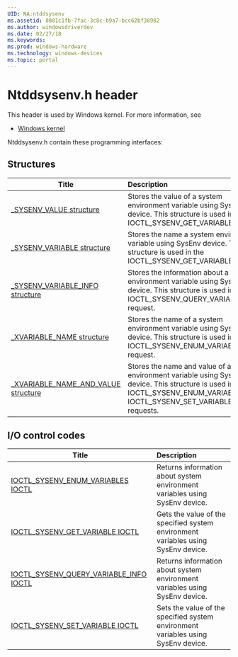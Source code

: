 ```yaml
---
UID: NA:ntddsysenv
ms.assetid: 8081c1fb-7fac-3c8c-b9a7-bcc62bf38982
ms.author: windowsdriverdev
ms.date: 02/27/18
ms.keywords: 
ms.prod: windows-hardware
ms.technology: windows-devices
ms.topic: portal
---
```


# Ntddsysenv.h header



This header is used by Windows kernel. For more information, see
- [Windows kernel](../_kernel/index.md)

Ntddsysenv.h contain these programming interfaces:


## Structures

| Title   | Description   |
| ---- |:---- |
| [_SYSENV_VALUE structure](ns-ntddsysenv-_sysenv_value.md) | Stores the value of a system environment variable using SysEnv device. This structure is used in the IOCTL_SYSENV_GET_VARIABLE request. |
| [_SYSENV_VARIABLE structure](ns-ntddsysenv-_sysenv_variable.md) | Stores the name a system environment variable using SysEnv device. This structure is used in the IOCTL_SYSENV_GET_VARIABLE request. |
| [_SYSENV_VARIABLE_INFO structure](ns-ntddsysenv-_sysenv_variable_info.md) | Stores the information about a system environment variable using SysEnv device. This structure is used in the IOCTL_SYSENV_QUERY_VARIABLE_INFO request. |
| [_XVARIABLE_NAME structure](ns-ntddsysenv-_xvariable_name.md) | Stores the name of a system environment variable using SysEnv device. This structure is used in the IOCTL_SYSENV_ENUM_VARIABLES request. |
| [_XVARIABLE_NAME_AND_VALUE structure](ns-ntddsysenv-_xvariable_name_and_value.md) | Stores the name and value of a system environment variable using SysEnv device. This structure is used in the IOCTL_SYSENV_ENUM_VARIABLES and IOCTL_SYSENV_SET_VARIABLE requests. |

## I/O control codes

| Title   | Description   |
| ---- |:---- |
| [IOCTL_SYSENV_ENUM_VARIABLES IOCTL](ni-ntddsysenv-ioctl_sysenv_enum_variables.md) | Returns information about system environment variables using SysEnv device. |
| [IOCTL_SYSENV_GET_VARIABLE IOCTL](ni-ntddsysenv-ioctl_sysenv_get_variable.md) | Gets the value of the specified system environment variables using SysEnv device. |
| [IOCTL_SYSENV_QUERY_VARIABLE_INFO IOCTL](ni-ntddsysenv-ioctl_sysenv_query_variable_info.md) | Returns information about system environment variables using SysEnv device. |
| [IOCTL_SYSENV_SET_VARIABLE IOCTL](ni-ntddsysenv-ioctl_sysenv_set_variable.md) | Sets the value of the specified system environment variables using SysEnv device. |
